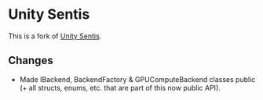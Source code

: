 # Unity Sentis

This is a fork of [Unity Sentis](https://docs.unity3d.com/Packages/com.unity.sentis@latest).

## Changes

- Made IBackend, BackendFactory & GPUComputeBackend classes public (+ all structs, enums, etc. that are part of this now public API).
